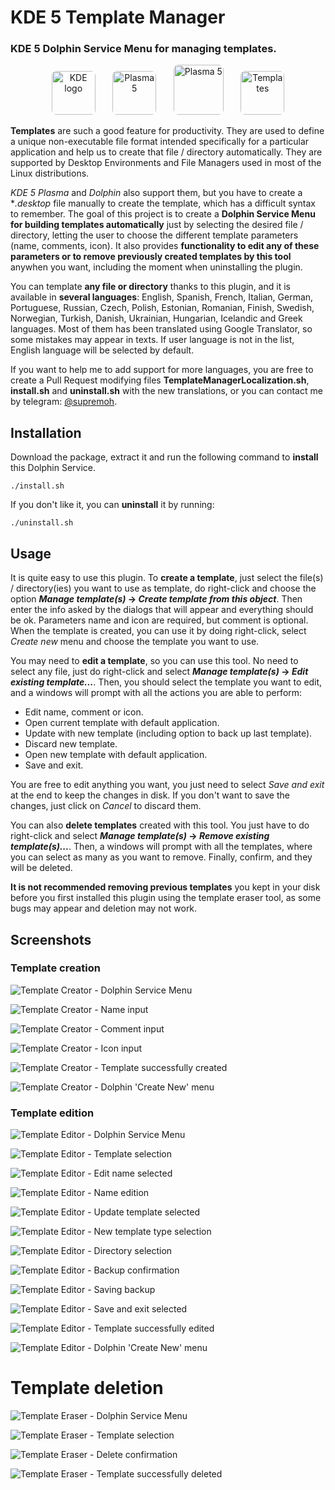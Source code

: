 # KDE 5 Template Manager

### KDE 5 Dolphin Service Menu for managing templates.

<p align="center">
    <a href="https://kde.org/"><img src="https://avatars.githubusercontent.com/u/14312869?s=200&v=4" alt="KDE logo" width="70" style="border-radius:10%"/></a>
    &nbsp;&nbsp;&nbsp;&nbsp;&nbsp;
    <a href="https://kde.org/es/plasma-desktop/"><img src="https://upload.wikimedia.org/wikipedia/commons/9/95/KDE_Plasma_5_banner.png" alt="Plasma 5" height="70" style="border-radius:10%"/></a>
    &nbsp;&nbsp;&nbsp;&nbsp;&nbsp;
    <a href="https://apps.kde.org/es/dolphin/"><img src="https://apps.kde.org/app-icons/org.kde.dolphin.svg" alt="Plasma 5" height="80" style="border-radius:10%"/></a>
    &nbsp;&nbsp;&nbsp;&nbsp;&nbsp;
    <a href="https://github.com/gmm96/KDE-5-Template-Manager"><img src="TemplateManagerIcon.png" alt="Templates" height="70" style="border-radius:10%"/></a>
</p>

**Templates** are such a good feature for productivity. They are used to define a unique non-executable
file format intended specifically for a particular application and help us to create that file / directory
automatically. They are supported by Desktop Environments and File Managers used in most of the Linux
distributions.

*KDE 5 Plasma* and *Dolphin* also support them, but you have to create a **.desktop* file manually 
to create the template, which has a difficult syntax to remember. The goal of this project is to 
create a **Dolphin Service Menu for building templates automatically** just by selecting the
desired file / directory, letting the user to choose the different template parameters (name, comments, icon).
It also provides **functionality to edit any of these parameters or to remove previously created templates by this
tool** anywhen you want, including the moment when uninstalling the plugin.

You can template **any file or directory** thanks to this plugin, and it is available in **several languages**: 
English, Spanish, French, Italian, German, Portuguese, Russian, Czech, Polish, Estonian, Romanian, Finish, Swedish,
Norwegian, Turkish, Danish, Ukrainian, Hungarian, Icelandic and Greek languages. Most of them has been translated 
using Google Translator, so some mistakes may appear in texts. If user language is not in the list, English language 
will be selected by default. 

If you want to help me to add support for more languages, you are free to create a Pull Request modifying files 
**TemplateManagerLocalization.sh**, **install.sh** and **uninstall.sh** with the new translations, or you can 
contact me by telegram: [@supremoh](https://t.me/supremoh).

## Installation

Download the package, extract it and run the following command to **install** this Dolphin Service. 

    ./install.sh

If you don't like it, you can **uninstall** it by running:

    ./uninstall.sh

## Usage

It is quite easy to use this plugin. To **create a template**, just select the file(s) / directory(ies) you want to 
use as template, do right-click and choose the option ***Manage template(s)* -> *Create template from this object***. 
Then enter the info asked by the dialogs that will appear and everything should be ok. Parameters name and icon 
are required, but comment is optional. When the template is created, you can use it by doing right-click, select 
*Create new* menu and choose the template you want to use.

You may need to **edit a template**, so you can use this tool. No need to select any file, just do right-click and 
select ***Manage template(s)* -> *Edit existing template...***. Then, you should select the template you want to edit,
and a windows will prompt with all the actions you are able to perform:
- Edit name, comment or icon.
- Open current template with default application.
- Update with new template (including option to back up last template).
- Discard new template.
- Open new template with default application.
- Save and exit.

You are free to edit anything you want, you just need to select *Save and exit* at the end to keep the changes in disk. 
If you don't want to save the changes, just click on *Cancel* to discard them. 

You can also **delete templates** created with this tool. You just have to do right-click and select 
***Manage template(s)* -> *Remove existing template(s)...***. Then, a windows will prompt with all the 
templates, where you can select as many as you want to remove. Finally, confirm, and they will be deleted. 

**It is not recommended removing previous templates** you kept in your disk before you first installed this plugin 
using the template eraser tool, as some bugs may appear and deletion may not work.

## Screenshots

### Template creation
![Template Creator - Dolphin Service Menu](screenshots/create1.png "Template Creator - Dolphin Service Menu")

![Template Creator - Name input](screenshots/create2.png "Template Creator - Name input")

![Template Creator - Comment input](screenshots/create3.png "Template Creator - Comment input")

![Template Creator - Icon input](screenshots/create4.png "Template Creator - Icon input")

![Template Creator - Template successfully created](screenshots/create5.png "Template Creator - Template successfully created")

![Template Creator - Dolphin 'Create New' menu](screenshots/create6.png "Template Creator - Dolphin 'Create New' menu")

 ### Template edition
![Template Editor - Dolphin Service Menu](screenshots/edit1.png "Template Editor - Dolphin Service Menu")

![Template Editor - Template selection](screenshots/edit2.png "Template Editor - Template selection")

![Template Editor - Edit name selected](screenshots/edit3.png "Template Editor - Edit name selected")

![Template Editor - Name edition](screenshots/edit4.png "Template Editor - Name edition")

![Template Editor - Update template selected](screenshots/edit5.png "Template Editor - Update template selected")

![Template Editor - New template type selection](screenshots/edit6.png "Template Editor - New template type selection")

![Template Editor - Directory selection](screenshots/edit7.png "Template Editor - Directory selection")

![Template Editor - Backup confirmation](screenshots/edit8.png "Template Editor - Backup confirmation")

![Template Editor - Saving backup](screenshots/edit9.png "Template Editor - Saving backup")

![Template Editor - Save and exit selected](screenshots/edit10.png "Template Editor - Save and exit selected")

![Template Editor - Template successfully edited](screenshots/edit11.png "Template Editor - Template successfully edited")

![Template Editor - Dolphin 'Create New' menu](screenshots/edit12.png "Template Editor - Dolphin 'Create New' menu")

# Template deletion
![Template Eraser - Dolphin Service Menu](screenshots/remove1.png "Template Eraser - Dolphin Service Menu")

![Template Eraser - Template selection](screenshots/remove2.png "Template Eraser - Template selection")

![Template Eraser - Delete confirmation](screenshots/remove3.png "Template Eraser - Delete confirmation")

![Template Eraser - Template successfully deleted](screenshots/remove4.png "Template Eraser - Template successfully deleted")